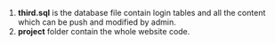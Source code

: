 1. **third.sql** is the database file contain login tables and all the content which can be push and modified by admin.
2. **project** folder contain the whole website code.
